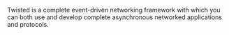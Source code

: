 Twisted is a complete event-driven networking framework with which you
can both use and develop complete asynchronous networked applications
and protocols.

